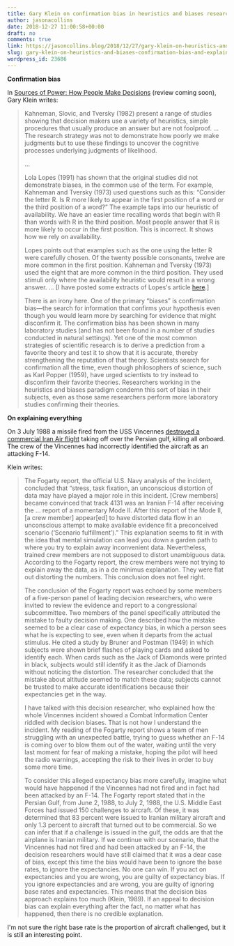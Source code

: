 ```yaml
---
title: Gary Klein on confirmation bias in heuristics and biases research, and explaining everything
author: jasonacollins
date: 2018-12-27 11:00:58+00:00
draft: no
comments: true
link: https://jasoncollins.blog/2018/12/27/gary-klein-on-heuristics-and-biases-confirmation-bias-and-explaining-everything/
slug: gary-klein-on-heuristics-and-biases-confirmation-bias-and-explaining-everything
wordpress_id: 23686
---
```


**Confirmation bias**

In [Sources of Power: How People Make Decisions](https://amzn.to/2VbENF1) (review coming soon), Gary Klein writes:

>Kahneman, Slovic, and Tversky (1982) present a range of studies showing that decision makers use a variety of heuristics, simple procedures that usually produce an answer but are not foolproof. ... The research strategy was not to demonstrate how poorly we make judgments but to use these findings to uncover the cognitive processes underlying judgments of likelihood.
>
>...
>
>Lola Lopes (1991) has shown that the original studies did not demonstrate biases, in the common use of the term. For example, Kahneman and Tversky (1973) used questions such as this: “Consider the letter R. Is R more likely to appear in the first position of a word or the third position of a word?” The example taps into our heuristic of availability. We have an easier time recalling words that begin with R than words with R in the third position. Most people answer that R is more likely to occur in the first position. This is incorrect. It shows how we rely on availability.
>
>Lopes points out that examples such as the one using the letter R were carefully chosen. Of the twenty possible consonants, twelve are more common in the first position. Kahneman and Tversky (1973) used the eight that are more common in the third position. They used stimuli only where the availability heuristic would result in a wrong answer. ... [I have posted some extracts of Lopes's article [here](https://jasoncollins.blog/2018/11/30/the-rhetoric-of-irrationality/).]
>
>There is an irony here. One of the primary “biases” is confirmation bias—the search for information that confirms your hypothesis even though you would learn more by searching for evidence that might disconfirm it. The confirmation bias has been shown in many laboratory studies (and has not been found in a number of studies conducted in natural settings). Yet one of the most common strategies of scientific research is to derive a prediction from a favorite theory and test it to show that it is accurate, thereby strengthening the reputation of that theory. Scientists search for confirmation all the time, even though philosophers of science, such as Karl Popper (1959), have urged scientists to try instead to disconfirm their favorite theories. Researchers working in the heuristics and biases paradigm condemn this sort of bias in their subjects, even as those same researchers perform more laboratory studies confirming their theories.

**On explaining everything**

On 3 July 1988 a missile fired from the USS Vincennes [destroyed a commercial Iran Air flight](https://en.wikipedia.org/wiki/Iran_Air_Flight_655) taking off over the Persian gulf, killing all onboard. The crew of the Vincennes had incorrectly identified the aircraft as an attacking F-14.

Klein writes:

>The Fogarty report, the official U.S. Navy analysis of the incident, concluded that “stress, task fixation, an unconscious distortion of data may have played a major role in this incident. [Crew members] became convinced that track 4131 was an Iranian F-14 after receiving the ... report of a momentary Mode II. After this report of the Mode II, [a crew member] appear[ed] to have distorted data flow in an unconscious attempt to make available evidence fit a preconceived scenario (‘Scenario fulfillment’).” This explanation seems to fit in with the idea that mental simulation can lead you down a garden path to where you try to explain away inconvenient data. Nevertheless, trained crew members are not supposed to distort unambiguous data. According to the Fogarty report, the crew members were not trying to explain away the data, as in a de minimus explanation. They were flat out distorting the numbers. This conclusion does not feel right.
>
>The conclusion of the Fogarty report was echoed by some members of a five-person panel of leading decision researchers, who were invited to review the evidence and report to a congressional subcommittee. Two members of the panel specifically attributed the mistake to faulty decision making. One described how the mistake seemed to be a clear case of expectancy bias, in which a person sees what he is expecting to see, even when it departs from the actual stimulus. He cited a study by Bruner and Postman (1949) in which subjects were shown brief flashes of playing cards and asked to identify each. When cards such as the Jack of Diamonds were printed in black, subjects would still identify it as the Jack of Diamonds without noticing the distortion. The researcher concluded that the mistake about altitude seemed to match these data; subjects cannot be trusted to make accurate identifications because their expectancies get in the way.
>
>I have talked with this decision researcher, who explained how the whole Vincennes incident showed a Combat Information Center riddled with decision biases. That is not how I understand the incident. My reading of the Fogarty report shows a team of men struggling with an unexpected battle, trying to guess whether an F-14 is coming over to blow them out of the water, waiting until the very last moment for fear of making a mistake, hoping the pilot will heed the radio warnings, accepting the risk to their lives in order to buy some more time.
>
>To consider this alleged expectancy bias more carefully, imagine what would have happened if the Vincennes had not fired and in fact had been attacked by an F-14. The Fogarty report stated that in the Persian Gulf, from June 2, 1988, to July 2, 1988, the U.S. Middle East Forces had issued 150 challenges to aircraft. Of these, it was determined that 83 percent were issued to Iranian military aircraft and only 1.3 percent to aircraft that turned out to be commercial. So we can infer that if a challenge is issued in the gulf, the odds are that the airplane is Iranian military. If we continue with our scenario, that the Vincennes had not fired and had been attacked by an F-14, the decision researchers would have still claimed that it was a dear case of bias, except this time the bias would have been to ignore the base rates, to ignore the expectancies. No one can win. If you act on expectancies and you are wrong, you are guilty of expectancy bias. If you ignore expectancies and are wrong, you are guilty of ignoring base rates and expectancies. This means that the decision bias approach explains too much (Klein, 1989). If an appeal to decision bias can explain everything after the fact, no matter what has happened, then there is no credible explanation.

I'm not sure the right base rate is the proportion of aircraft challenged, but it is still an interesting point.
